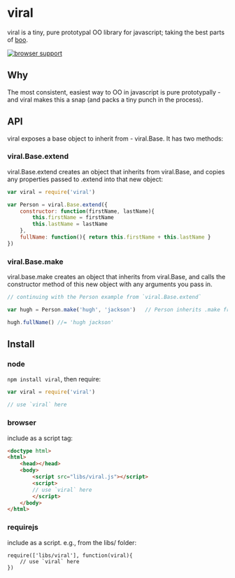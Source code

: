 # viral

viral is a tiny, pure prototypal OO library for javascript; taking the best parts of [boo](https://github.com/killdream/boo).

[![browser support](https://ci.testling.com/hughfdjackson/immutable.png)](https://ci.testling.com/hughfdjackson/viral)

## Why

The most consistent, easiest way to OO in javascript is pure prototypally - and viral makes this a snap (and packs a tiny punch in the process).

## API

viral exposes a base object to inherit from - viral.Base.  It has two methods:

### viral.Base.extend

viral.Base.extend creates an object that inherits from viral.Base, and copies any
properties passed to .extend into that new object:

```javascript
var viral = require('viral')

var Person = viral.Base.extend({
	constructor: function(firstName, lastName){
		this.firstName = firstName
		this.lastName = lastName
	},
	fullName: function(){ return this.firstName + this.lastName }
})
```

### viral.Base.make

viral.base.make creates an object that inherits from viral.Base, and calls the constructor method
of this new object with any arguments you pass in.


```javascript
// continuing with the Person example from `viral.Base.extend`

var hugh = Person.make('hugh', 'jackson')   // Person inherits .make from viral.Base

hugh.fullName() //= 'hugh jackson'
```

## Install

### node

`npm install viral`, then require:

```javascript
var viral = require('viral')

// use `viral` here
```

### browser

include as a script tag:

```html
<doctype html>
<html>
	<head></head>
	<body>
		<script src="libs/viral.js"></script>
		<script>
		// use `viral` here
		</script>
	</body>
</html>
```

### requirejs

include as a script.  e.g., from the libs/ folder:

```javscript
require(['libs/viral'], function(viral){
	// use `viral` here
})
```
